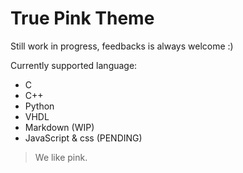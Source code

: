 # True Pink Theme

Still work in progress, feedbacks is always welcome :)

Currently supported language:

* C
* C++
* Python
* VHDL
* Markdown (WIP)
* JavaScript & css (PENDING)

> We like pink.
